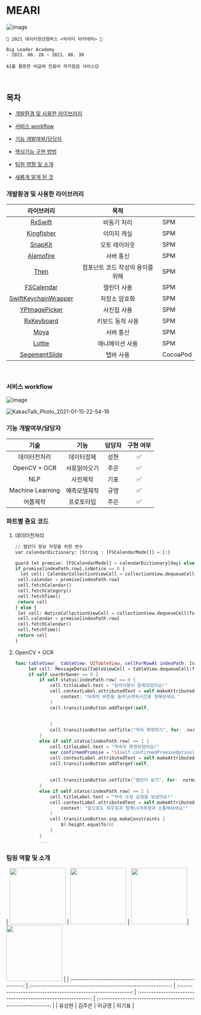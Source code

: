 # MEARI
![image](https://user-images.githubusercontent.com/87626172/131877946-3ad59fb4-c608-45d7-b744-97f6dd0d85fd.png)


```
🍎 2021 데이터청년캠퍼스 <빅리더 아카데미> 🍎

Big Leader Academy
- 2021. 06. 28 ~ 2021. 08. 30

AI를 활용한 비급여 진료비 자가점검 서비스😊
```


<br/>

## 목차

- [개발환경 및 사용한 라이브러리](#개발환경-및-사용한-라이브러리)

- [서비스 workflow](#서비스-workflow)

- [기능 개발여부/담당자](#기능-개발여부/담당자)

- [핵심기능 구현 방법](#핵심기능-구현-방법)

- [팀원 역할 및 소개](팀원-역할-및-소개)

- [새롭게 알게 된 것](#새롭게-알게-된-것)

### 개발환경 및 사용한 라이브러리

|                          라이브러리                          |               목적               |      |
| :----------------------------------------------------------: | :------------------------------: | ---- |
|       [RxSwift](https://github.com/ReactiveX/RxSwift)        |           비동기 처리            | SPM  |
|     [Kingfisher](https://github.com/onevcat/Kingfisher)      |           이미지 캐실            | SPM  |
|        [SnapKit](https://github.com/SnapKit/SnapKit)         |          오토 레이아웃           | SPM  |
|     [Alamofire](https://github.com/Alamofire/Alamofire)      |            서버 통신             | SPM  |
|           [Then](https://github.com/devxoul/Then)            | 컴포넌트 코드 작성의 용이를 위해 | SPM  |
|   [FSCalendar](https://github.com/WenchaoD/FSCalendar.git)   |           캘린더 사용            | SPM  |
| [SwiftKeychainWrapper](https://github.com/jrendel/SwiftKeychainWrapper) |          저장소 암호화           | SPM  |
| [YPImagePicker](https://github.com/Yummypets/YPImagePicker)  |           사진첩 사용            | SPM  |
| [RxKeyboard](https://github.com/RxSwiftCommunity/RxKeyboard) |         키보드 동적 사용         | SPM  |
| [Moya](https://github.com/Moya/Moya)                         |          서버 통신              | SPM  |
| [Lottie](https://github.com/airbnb/lottie-ios)               |          애니메이션 사용        | SPM  |
| [SegementSlide](https://github.com/Jiar/SegementSlide) | 탭바 사용 | CocoaPod |

<br>

### 서비스 workflow
![image](https://user-images.githubusercontent.com/87626172/131874143-de4d3444-1cca-4d11-9b9a-94a83ba880e0.png)


![KakaoTalk_Photo_2021-01-15-22-54-18](https://user-images.githubusercontent.com/22820675/104735258-bfcb3f80-5784-11eb-99d9-66e6113e972a.png)



### 기능 개발여부/담당자

|    기술     |        기능        | 담당자 | 구현 여부 |
| :---------: | :---------------------: | :----: | :-------: |
|  데이터전처리   |        데이터정제         |  성현  |     ✅     |
|  OpenCV + OCR   |        서류읽어오기         |  주은  |     ✅     |
|   NLP    |         사전제작          |  기표  |     ✅     |
|  Machine Learning   |        예측모델제작        |  규영  |     ✅     |
|      어플제작       |        프로토타입         |  주은  |     ✅     |



### 파트별 중요 코드
1. 데이터전처리

   ~~~python
   // 캘린더 정보 저장을 위한 변수
   var calendarDictionary: [String : [FSCalendarModel]] = [:]
   
   guard let promise: [FSCalendarModel] = calendarDictionary[day] else { return UICollectionViewCell() }
   if promise[indexPath.row].isNotice == 0 {
     let cell: CalendarCollectionViewCell = collectionView.dequeueCell(forIndexPath: indexPath)
   	cell.calendar = promise[indexPath.row]
   	cell.fetchCalendar()
   	cell.fetchCategory()
   	cell.fetchTime()
   	return cell
   } else {
   	let cell: NoticeCollectionViewCell = collectionView.dequeueCell(forIndexPath: indexPath)
   	cell.calendar = promise[indexPath.row]
   	cell.fetchCalendar()
   	cell.fetchTime()
   	return cell
   }
   
   ~~~

2. OpenCV + OCR

   ```swift
   func tableView(_ tableView: UITableView, cellForRowAt indexPath: IndexPath) -> UITableViewCell {
   		let cell: MessageDetailTableViewCell = tableView.dequeueCell(forIndexPath: indexPath)
   		if self.userOrOwner == 0 {
   			if self.status[indexPath.row] == 0 {
   				cell.titleLabel.text = "문의사항이 등록되었어요!"
   				cell.contextLabel.attributedText = self.makeAttributed(
   					context: "아래의 버튼을 눌러\n약속시간을 정해보세요."
   				)
   				cell.transitionButton.addTarget(self,
   																				action: #selector(didTapConfirmButton(_:)),
   																				for: .touchUpInside
   				)
   				cell.transitionButton.setTitle("약속 확정하기", for: .normal)
   			}
   			else if self.status[indexPath.row] == 1 {
   				cell.titleLabel.text = "약속이 확정되었어요!"
   				var confirmedPromise = "\(self.confirmedPromiseOption)예정이에요\n 캘린더에서 일정을 확인해보세요."
   				cell.contextLabel.attributedText = self.makeAttributed(context: confirmedPromise)				
   				cell.transitionButton.addTarget(self,
   																				action: #selector(didTapCalendarButton(_:)),
   																				for: .touchUpInside)
   				cell.transitionButton.setTitle("캘린더 보기", for: .normal)
   			}
   			else if self.status[indexPath.row] == 2 {
   				cell.titleLabel.text = "약속 수정 요청을 보냈어요!"
   				cell.contextLabel.attributedText = self.makeAttributed(
   					context: "앞으로도 하우징과 함께\n자취생과 소통해보세요!"
   				)
   				cell.transitionButton.snp.makeConstraints {
   					$0.height.equalTo(0)
   				}
   			}
   			...
   ```

### 팀원 역할 및 소개

| <IMG src="https://https://github.com/yooseonghyeon.png?size=100" width="150"> | <IMG src="https://github.com/JubyKim.png?size=100" width="150"> | <IMG src="https://github.com/fluffyword.png?size=100" width="150">| <IMG src="https://https://github.com/Giggle1998.png?size=100" width="150"> |
| :----------------------------------------------------------: | :----------------------------------------------------------: | :----------------------------------------------------------: | :----------------------------------------------------------: | :----------------------------------------------------------: |
|                            유성현                            |                            김주은                            |                            이규영                            |                            이기표                            |

